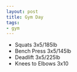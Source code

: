 ```yaml
---
layout: post
title: Gym Day
tags:
- gym
---
```


- Squats 3x5/185lb
- Bench Press 3x5/145lb
- Deadlift 3x5/225lb
- Knees to Elbows 3x10
